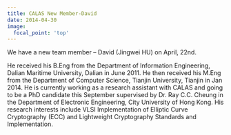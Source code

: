 ```yaml
---
title: CALAS New Member-David
date: 2014-04-30
image:
  focal_point: 'top'
---
```


We have a new team member – David (Jingwei HU) on April, 22nd. 

<!--more-->

He received his B.Eng from the Department of Information Engineering, Dalian Maritime University, Dalian in June 2011. He then received his M.Eng from the Department of Computer Science, Tianjin University, Tianjin in Jan 2014. He is currently working as a research assistant with CALAS and going to be a PhD candidate this September supervised by Dr. Ray C.C. Cheung in the Department of Electronic Engineering, City University of Hong Kong. His research interests include VLSI Implementation of Elliptic Curve Cryptography (ECC) and Lightweight Cryptography Standards and Implementation.

